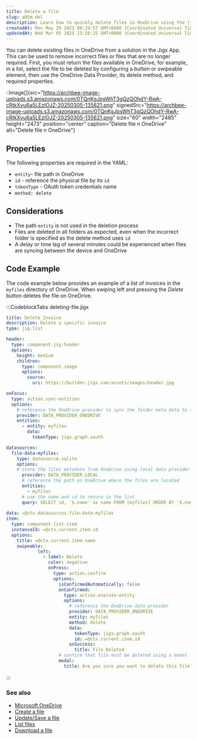```yaml
---
title: Delete a file
slug: aNSm-del
description: Learn how to quickly delete files in OneDrive using the {{JigxApp}} solution. Follow the step-by-step instructions to select and delete a file, including the necessary YAML properties. Get a code example to make the process even smoother. 
createdAt: Mon May 29 2023 08:24:57 GMT+0000 (Coordinated Universal Time)
updatedAt: Wed Mar 05 2025 13:56:25 GMT+0000 (Coordinated Universal Time)
---
```


You can delete existing files in OneDrive from a solution in the Jigx App. This can be used to remove incorrect files or files that are no longer required. First, you must return the files available in OneDrive, for example, in a list, select the file to be deleted by configuring a button or swipeable element, then use the OneDrive Data Provider, its delete method, and required properties.&#x20;

::Image[]{src="https://archbee-image-uploads.s3.amazonaws.com/0TQnKgJpsWhT3gQzQOhdY-RwA-cRtkXvu6a5LEzIOJZ-20250305-135621.png" signedSrc="https://archbee-image-uploads.s3.amazonaws.com/0TQnKgJpsWhT3gQzQOhdY-RwA-cRtkXvu6a5LEzIOJZ-20250305-135621.png" size="60" width="2485" height="2473" position="center" caption="Delete file n OneDrive" alt="Delete file n OneDrive"}

## Properties

The following properties are required in the YAML:

- `entity`- file path in OneDrive
- `id` - reference the physical file by its `id`
- `tokenType` - OAuth token credentials name
- `method: delete`

## Considerations

- The path `entity` is not used in the deletion process
- Files are deleted in all folders as expected, even when the incorrect folder is specified as the delete method uses `id`
- A delay or time lag of several minutes could be experienced when files are syncing between the device and OneDrive

## Code Example

The code example below provides an example of a list of invoices in the `myfiles` directory of OneDrive. When swiping left and pressing the *Delete* button deletes the file on OneDrive.

:::CodeblockTabs
deleting-file.jigx

```yaml
title: Delete Invoice
description: Delete a specific invoice
type: jig.list

header:
  type: component.jig-header
  options:
    height: medium
    children:
      type: component.image
      options:
        source:
          uri: https://builder.jigx.com/assets/images/header.jpg

onFocus:
  type: action.sync-entities
  options: 
    # reference the OneDrive provider to sync the folder meta data to the local data provider
    provider: DATA_PROVIDER_ONEDRIVE
    entities:
      - entity: myfiles
        data: 
          tokenType: jigx.graph.oauth

datasources:
  file-data-myfiles:
    type: datasource.sqlite
    options:
    # store the files metadata from OneDrive using local data provider
      provider: DATA_PROVIDER_LOCAL
      # reference the path on OneDrive where the files are located
      entities:
        - myfiles
      # use the name and id to return in the list  
      query: SELECT id, '$.name' as name FROM [myfiles] ORDER BY '$.name' DESC
    
data: =@ctx.datasources.file-data-myfiles
item:
  type: component.list-item
  instanceId: =@ctx.current.item.id
  options:
    title: =@ctx.current.item.name
    swipeable:
            left:
              - label: Delete
                color: negative
                onPress: 
                  type: action.confirm
                  options:
                    isConfirmedAutomatically: false
                    onConfirmed: 
                      type: action.execute-entity
                      options: 
                        # reference the OneDrive data provider
                        provider: DATA_PROVIDER_ONEDRIVE
                        entity: myfiles
                        method: delete
                        data: 
                          tokenType: jigx.graph.oauth
                          id: =@ctx.current.item.id
                        onSuccess:
                          title: File Deleted
                    # confirm that file must be deleted using a modal 
                    modal:
                      title: Are you sure you want to delete this file?
```
:::

### See also

- [Microsoft OneDrive]()
- [Create a file](<./Create a file.md>)
- [Update/Save a file](<./Update_Save a file.md>)
- [List files](<./List files.md>)
- [Download a file](<./Download a file.md>)

